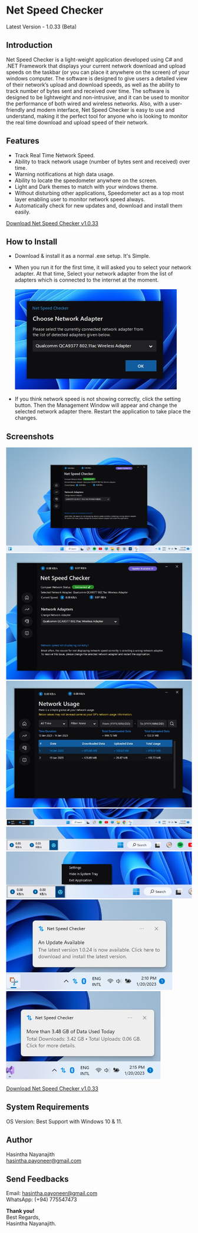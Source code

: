 # Net Speed Checker
Latest Version - 1.0.33 (Beta)

## Introduction
Net Speed Checker is a light-weight application developed using C# and .NET Framework that displays your current network download and upload speeds on the taskbar (or you can place it anywhere on the screen) of your windows computer. The software is designed to give users a detailed view of their network’s upload and download speeds, as well as the ability to track number of bytes sent and received over time. The software is designed to be lightweight and non-intrusive, and it can be used to monitor the performance of both wired and wireless networks. Also, with a user-friendly and modern interface, Net Speed Checker is easy to use and understand, making it the perfect tool for anyone who is looking to monitor the real time download and upload speed of their network.

## Features
* Track Real Time Network Speed.
* Ability to track network usage (number of bytes sent and received) over time.
* Warning notifications at high data usage.
* Ability to locate the speedometer anywhere on the screen.
* Light and Dark themes to match with your windows theme.
* Without disturbing other applications, Speedometer act as a top most layer enabling user to monitor network speed always.
* Automatically check for new updates and, download and install them easily.

[Download Net Speed Checker v1.0.33](https://github.com/HasinthaNayanajith/net-speed-checker/raw/main/Net%20Speed%20Checker%20v1-0-33.msi)

## How to Install
* Download & install it as a normal .exe setup. It's Simple.
* When you run it for the first time, it will asked you to select your network adapter. At that time, Select your network adapter from the list of adapters which is connected to the internet at the moment.\
\
![Select Network Adapter IMG](https://github.com/HasinthaNayanajith/net-speed-checker/raw/main/11.jpg)

* If you think network speed is not showing correctly, click the setting button. Then the Management Window will appear and change the selected network adapter there. Restart the application to take place the changes.

## Screenshots
![Select Network Adapter IMG](https://github.com/HasinthaNayanajith/net-speed-checker/raw/main/01.jpg)
![Select Network Adapter IMG](https://github.com/HasinthaNayanajith/net-speed-checker/raw/main/02.jpg)
![Select Network Adapter IMG](https://github.com/HasinthaNayanajith/net-speed-checker/raw/main/03.jpg)
![Select Network Adapter IMG](https://github.com/HasinthaNayanajith/net-speed-checker/raw/main/meter1.jpg)
![Select Network Adapter IMG](https://github.com/HasinthaNayanajith/net-speed-checker/raw/main/meter3.jpg)
![Select Network Adapter IMG](https://github.com/HasinthaNayanajith/net-speed-checker/raw/main/meter4.jpg)
![Select Network Adapter IMG](https://github.com/HasinthaNayanajith/net-speed-checker/raw/main/17.jpg)
![Select Network Adapter IMG](https://github.com/HasinthaNayanajith/net-speed-checker/raw/main/18.jpg)

[Download Net Speed Checker v1.0.33](https://github.com/HasinthaNayanajith/net-speed-checker/raw/main/Net%20Speed%20Checker%20v1-0-33.msi)

## System Requirements
OS Version: Best Support with Windows 10 & 11.

## Author
Hasintha Nayanajith\
hasintha.payoneer@gmail.com

## Send Feedbacks
Email: hasintha.payoneer@gmail.com\
WhatsApp: (+94) 775547473

**Thank you!**\
Best Regards,\
Hasintha Nayanajith.
